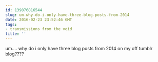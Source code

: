 ```yaml
---
id: 139876816544
slug: um-why-do-i-only-have-three-blog-posts-from-2014
date: 2016-02-23 23:52:46 GMT
tags:
- transmissions from the void
title: ''
---
```


um.... why do i only have three blog posts from 2014 on my off tumblr blog????